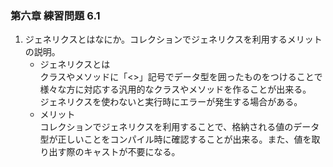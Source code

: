 ### 第六章  練習問題 6.1        
1. ジェネリクスとはなにか。コレクションでジェネリクスを利用するメリットの説明。     
    * ジェネリクスとは      
        クラスやメソッドに「<>」記号でデータ型を囲ったものをつけることで様々な方に対応する汎用的なクラスやメソッドを作ることが出来る。      
        ジェネリクスを使わないと実行時にエラーが発生する場合がある。        
    * メリット      
        コレクションでジェネリクスを利用することで、格納される値のデータ型が正しいことをコンパイル時に確認することが出来る。また、値を取り出す際のキャストが不要になる。        
